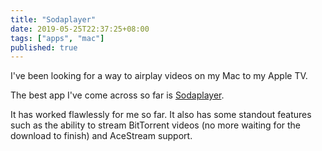 ```yaml
---
title: "Sodaplayer"
date: 2019-05-25T22:37:25+08:00
tags: ["apps", "mac"]
published: true
---
```


I've been looking for a way to airplay videos on my Mac to my Apple TV.

The best app I've come across so far is [Sodaplayer](https://www.sodaplayer.com/).

It has worked flawlessly for me so far. It also has some standout features such as the ability to stream BitTorrent videos (no more waiting for the download to finish) and AceStream support.

